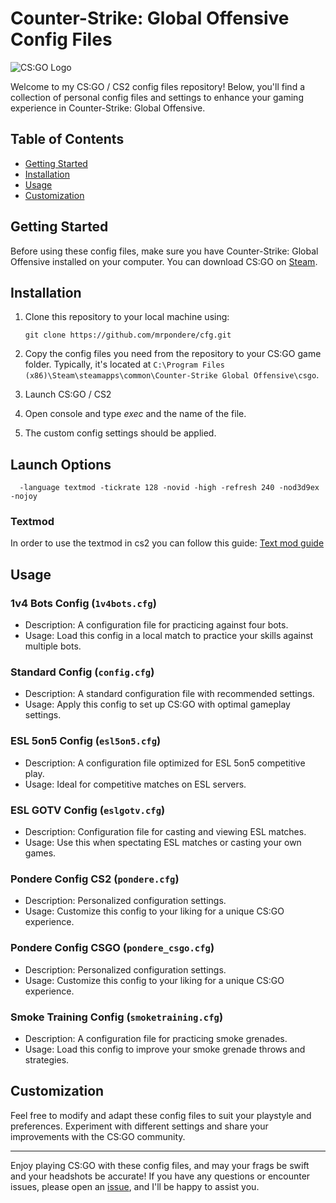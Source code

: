 # Counter-Strike: Global Offensive Config Files

![CS:GO Logo](https://cdn.akamai.steamstatic.com/apps/csgo/images/csgo_react/global/logo_cs_sm.svg)

Welcome to my CS:GO / CS2 config files repository! Below, you'll find a collection of personal config files and settings to enhance your gaming experience in Counter-Strike: Global Offensive.

## Table of Contents

- [Getting Started](#getting-started)
- [Installation](#installation)
- [Usage](#usage)
- [Customization](#customization)

## Getting Started

Before using these config files, make sure you have Counter-Strike: Global Offensive installed on your computer. You can download CS:GO on [Steam](https://store.steampowered.com/app/730/CounterStrike_Global_Offensive/).

## Installation

1. Clone this repository to your local machine using:

   ```shell
   git clone https://github.com/mrpondere/cfg.git
   ```

2. Copy the config files you need from the repository to your CS:GO game folder. Typically, it's located at `C:\Program Files (x86)\Steam\steamapps\common\Counter-Strike Global Offensive\csgo`.
3. Launch CS:GO / CS2
4. Open console and type *exec* and the name of the file.
5. The custom config settings should be applied.

## Launch Options
```
  -language textmod -tickrate 128 -novid -high -refresh 240 -nod3d9ex -nojoy
```
### Textmod
In order to use the textmod in cs2 you can follow this guide:
[Text mod guide](https://gist.github.com/xPaw/056b29be7ae9c143ed623a9c4c10cf50)

## Usage

### 1v4 Bots Config (`1v4bots.cfg`)

- Description: A configuration file for practicing against four bots.
- Usage: Load this config in a local match to practice your skills against multiple bots.

### Standard Config (`config.cfg`)

- Description: A standard configuration file with recommended settings.
- Usage: Apply this config to set up CS:GO with optimal gameplay settings.

### ESL 5on5 Config (`esl5on5.cfg`)

- Description: A configuration file optimized for ESL 5on5 competitive play.
- Usage: Ideal for competitive matches on ESL servers.

### ESL GOTV Config (`eslgotv.cfg`)

- Description: Configuration file for casting and viewing ESL matches.
- Usage: Use this when spectating ESL matches or casting your own games.

### Pondere Config CS2 (`pondere.cfg`)

- Description: Personalized configuration settings.
- Usage: Customize this config to your liking for a unique CS:GO experience.

### Pondere Config CSGO (`pondere_csgo.cfg`)

- Description: Personalized configuration settings.
- Usage: Customize this config to your liking for a unique CS:GO experience.

### Smoke Training Config (`smoketraining.cfg`)

- Description: A configuration file for practicing smoke grenades.
- Usage: Load this config to improve your smoke grenade throws and strategies.

## Customization

Feel free to modify and adapt these config files to suit your playstyle and preferences. Experiment with different settings and share your improvements with the CS:GO community.

---

Enjoy playing CS:GO with these config files, and may your frags be swift and your headshots be accurate! If you have any questions or encounter issues, please open an [issue](https://github.com/yourusername/CSGO-Config/issues), and I'll be happy to assist you.
